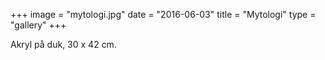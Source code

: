 +++
image = "mytologi.jpg"
date = "2016-06-03"
title = "Mytologi"
type = "gallery"
+++

Akryl på duk, 30 x 42 cm.
 

